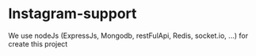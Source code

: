 # Instagram-support
We use nodeJs (ExpressJs, Mongodb, restFulApi, Redis, socket.io, ...) for create this project
